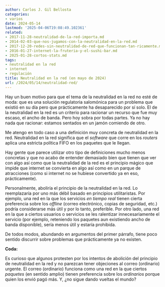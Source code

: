 ```yaml
---
author: Carlos J. Gil Bellosta
categories:
- varios
date: 2024-05-14
lastmod: '2025-04-06T19:08:49.102361'
related:
- 2017-11-28-neutralidad-de-la-red-importa.md
- 2014-02-03-que-nos-jugamos-con-la-neutralidad-en-la-red.md
- 2017-12-20-redes-sin-neutralidad-de-red-que-funcionan-tan-ricamente.md
- 2016-01-27-internet-la-fruteria-y-el-sushi-bar.md
- 2025-01-28-cortos-stats.md
tags:
- neutralidad en la red
- internet
- regulación
title: Neutralidad en la red (en mayo de 2024)
url: /2024/05/14/neutralidad-red/
---
```


Hay un buen motivo para que el tema de la neutralidad en la red no esté de moda: que es una solución regulatoria salomónica para un problema que existió en su día pero que  prácticamente ha desaparecido por sí solo. El de la neutralidad en la red es un criterio para racionar un recurso que fue muy escaso, el ancho de banda. Pero hoy sobra por todas partes. Ya no hay nada que racionar: estamos sentados en un jamón comiendo de otro.

Me atengo en todo caso a una definición muy concreta de neutralidad en la red. Neutralidad en la red significa que el _software_ que corre en los _routers_ aplica una estricta política FIFO en los paquetes que le llegan.

Hay gente que parece utilizar otro tipo de definiciones mucho menos concretas y que no acabo de entender demasiado bien que tienen que ver con algo así como que la neutralidad de la red es el principio mágico que impide que internet se convierta en algo así como en un parque de atracciones (como si internet no se hubiese convertido ya en eso, prácticamente).

Personalmente, aboliría el principio de la neutralidad en la red. Lo reemplazaría por uno más débil basado en principios utilitaristas. Por ejemplo, una red en la que los servicios _en tiempo real_ tienen cierta preferencia sobre los _offline_ (correo electrónico, copias de seguridad, etc.) podría considerarse más útil y por lo tanto, preferible. Por otro lado, una red en la que a ciertos usuarios o servicios se les ralentizar innecesariamente el servicio (por ejemplo, reteniendo los paquetes aun existiendo ancho de banda disponible), sería menos útil y estaría prohibida.

De todos modos, abundando en argumentos del primer párrafo, tiene poco sentido discurrir sobre problemas que prácticamente ya no existen.

**Coda:**

Es curioso que algunos protesten por los intentos de abolición del principio de neutralidad en la red y no parezcan tener objeciones al correo (ordinario) urgente. El correo (ordinario) funciona como una red en la que ciertos _paquetes_ (en sentido amplio) tienen preferencia sobre los _ordinarios_ porque quien los envió pagó más. Y, ¿no sigue dando vueltas el mundo?